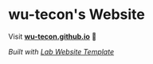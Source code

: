 
# wu-tecon's Website

Visit **[wu-tecon.github.io](https://wu-tecon.github.io)** 🚀

_Built with [Lab Website Template](https://greene-lab.gitbook.io/lab-website-template-docs)_

